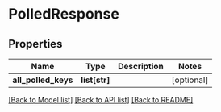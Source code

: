 # PolledResponse

## Properties
Name | Type | Description | Notes
------------ | ------------- | ------------- | -------------
**all_polled_keys** | **list[str]** |  | [optional] 

[[Back to Model list]](../README.md#documentation-for-models) [[Back to API list]](../README.md#documentation-for-api-endpoints) [[Back to README]](../README.md)

